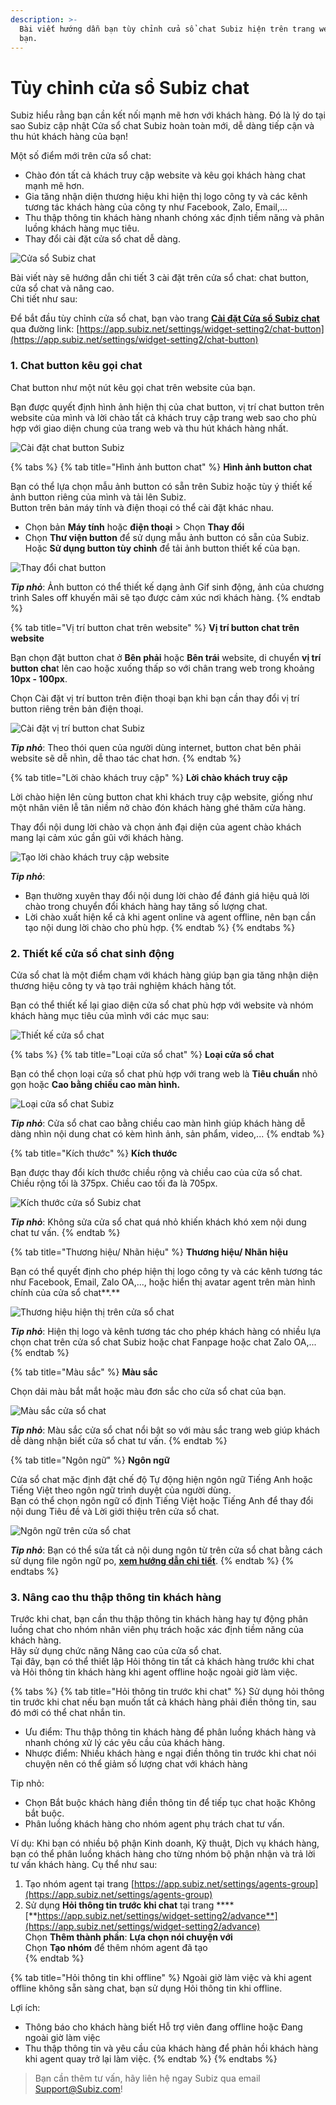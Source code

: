 ```yaml
---
description: >-
  Bài viết hướng dẫn bạn tùy chỉnh cửa sổ chat Subiz hiện trên trang web của
  bạn.
---
```


# Tùy chỉnh cửa sổ Subiz chat

Subiz hiểu rằng bạn cần kết nối mạnh mẽ hơn với khách hàng. Đó là lý do tại sao Subiz cập nhật Cửa sổ chat Subiz hoàn toàn mới, dễ dàng tiếp cận và thu hút khách hàng của bạn!

Một số điểm mới trên cửa sổ chat:

* Chào đón tất cả khách truy cập website và kêu gọi khách hàng chat mạnh mẽ hơn.
* Gia tăng nhận diện thương hiệu khi hiện thị logo công ty và các kênh tương tác khách hàng của công ty như Facebook, Zalo, Email,...
* Thu thập thông tin khách hàng nhanh chóng xác định tiềm năng và phân luồng khách hàng mục tiêu.
* Thay đổi cài đặt cửa sổ chat dễ dàng.

![C&#x1EED;a s&#x1ED5; Subiz chat](../../../../.gitbook/assets/group-426-2.png)

Bài viết này sẽ hướng dẫn chi tiết 3 cài đặt trên cửa sổ chat: chat button, cửa sổ chat và nâng cao.   
Chi tiết như sau:

Để bắt đầu tùy chỉnh cửa sổ chat, bạn vào trang [**Cài đặt Cửa sổ Subiz chat**](https://app.subiz.net/settings/widget-setting2/chat-button) qua đường link: [https://app.subiz.net/settings/widget-setting2/chat-button](https://app.subiz.net/settings/widget-setting2/chat-button)

### 1. Chat button kêu gọi chat 

Chat button như một nút kêu gọi chat trên website của bạn. 

Bạn được quyết định hình ảnh hiện thị của chat button, vị trí chat button trên website của mình và lời chào tất cả khách truy cập trang web sao cho phù hợp với giao diện chung của trang web và thu hút khách hàng nhất.

![C&#xE0;i &#x111;&#x1EB7;t chat button Subiz](../../../../.gitbook/assets/button-chat-1.png)

{% tabs %}
{% tab title="Hình ảnh button chat" %}
**Hình ảnh button chat**

Bạn có thể lựa chọn mẫu ảnh button có sẵn trên Subiz hoặc tùy ý thiết kế ảnh button riêng của mình và tải lên Subiz.  
Button trên bản máy tính và điện thoại có thể cài đặt khác nhau.

* Chọn bản **Máy tính** hoặc **điện thoại** &gt; Chọn **Thay đổi** 
* Chọn **Thư viện button** để sử dụng mẫu ảnh button có sẵn của Subiz. Hoặc **Sử dụng button tùy chỉnh** để tải ảnh button thiết kế của bạn.

![Thay &#x111;&#x1ED5;i chat button](../../../../.gitbook/assets/nut-chat-2%20%281%29.png)

_**Tip nhỏ**_: Ảnh button có thể thiết kế dạng ảnh Gif sinh động, ảnh của chương trình Sales off khuyến mãi sẽ tạo được cảm xúc nơi khách hàng.
{% endtab %}

{% tab title="Vị trí button chat trên website" %}
**Vị trí button chat trên website**

Bạn chọn đặt button chat ở **Bên phải** hoặc **Bên trái** website, di chuyển **vị trí button cha**t lên cao hoặc xuống thấp so với chân trang web trong khoảng **10px - 100px**.

Chọn Cài đặt vị trí button trên điện thoại bạn khi bạn cần thay đổi vị trí button riêng trên bản điện thoại.

![C&#xE0;i &#x111;&#x1EB7;t v&#x1ECB; tr&#xED; button chat Subiz](../../../../.gitbook/assets/vi-tri-button-2.png)

_**Tip nhỏ**_: Theo thói quen của người dùng internet, button chat bên phải website sẽ dễ nhìn, dễ thao tác chat hơn.
{% endtab %}

{% tab title="Lời chào khách truy cập" %}
**Lời chào khách truy cập**

Lời chào hiện lên cùng button chat khi khách truy cập website, giống như một nhân viên lễ tân niềm nở chào đón khách hàng ghé thăm cửa hàng.

Thay đổi nội dung lời chào và chọn ảnh đại diện của agent chào khách mang lại cảm xúc gần gũi với khách hàng.

![T&#x1EA1;o l&#x1EDD;i ch&#xE0;o kh&#xE1;ch truy c&#x1EAD;p website](../../../../.gitbook/assets/loi-chao-2.png)

_**Tip nhỏ**_: 

* Bạn thường xuyên thay đổi nội dung lời chào để đánh giá hiệu quả lời chào trong chuyển đổi khách hàng hay tăng số lượng chat.
* Lời chào xuất hiện kể cả khi agent online và agent offline, nên bạn cần tạo nội dung lời chào cho phù hợp.
{% endtab %}
{% endtabs %}

### 2. Thiết kế cửa sổ chat sinh động

Cửa sổ chat là một điểm chạm với khách hàng giúp bạn gia tăng nhận diện thương hiệu công ty và tạo trải nghiệm khách hàng tốt.

Bạn có thể thiết kế lại giao diện cửa sổ chat phù hợp với website và nhóm khách hàng mục tiêu của mình với các mục sau:

![Thi&#x1EBF;t k&#x1EBF; c&#x1EED;a s&#x1ED5; chat](../../../../.gitbook/assets/widget-2.png)

{% tabs %}
{% tab title="Loại cửa sổ chat" %}
**Loại cửa sổ chat**

Bạn có thể chọn loại cửa sổ chat phù hợp với trang web là **Tiêu chuẩn** nhỏ gọn hoặc **Cao bằng chiều cao màn hình.**

![Lo&#x1EA1;i c&#x1EED;a s&#x1ED5; chat Subiz](../../../../.gitbook/assets/loai-cua-so-chat-2.png)

_**Tip nhỏ**_: Cửa sổ chat cao bằng chiều cao màn hình giúp khách hàng dễ dàng nhìn nội dung chat có kèm hình ảnh, sản phẩm, video,...
{% endtab %}

{% tab title="Kích thước" %}
**Kích thước**

Bạn được thay đổi kích thước chiều rộng và chiều cao của cửa sổ chat. Chiều rộng tối là 375px. Chiều cao tối đa là 705px.

![K&#xED;ch th&#x1B0;&#x1EDB;c c&#x1EED;a s&#x1ED5; Subiz chat](../../../../.gitbook/assets/kich-thuoc-2.png)

_**Tip nhỏ**_: Không sửa cửa sổ chat quá nhỏ khiến khách khó xem nội dung chat tư vấn.
{% endtab %}

{% tab title="Thương hiệu/ Nhãn hiệu" %}
**Thương hiệu/ Nhãn hiệu**

Bạn có thể quyết định cho phép hiện thị logo công ty và các kênh tương tác như Facebook, Email, Zalo OA,..., hoặc hiển thị avatar agent trên màn hình chính của cửa sổ chat**.**

![Th&#x1B0;&#x1A1;ng hi&#x1EC7;u hi&#x1EC7;n th&#x1ECB; tr&#xEA;n c&#x1EED;a s&#x1ED5; chat](../../../../.gitbook/assets/thuong-hieu-2.png)

_**Tip nhỏ**_: Hiện thị logo và kênh tương tác cho phép khách hàng có nhiều lựa chọn chat trên cửa sổ chat Subiz hoặc chat Fanpage hoặc chat Zalo OA,...
{% endtab %}

{% tab title="Màu sắc" %}
**Màu sắc**

Chọn dải màu bắt mắt hoặc màu đơn sắc cho cửa sổ chat của bạn.

![M&#xE0;u s&#x1EAF;c c&#x1EED;a s&#x1ED5; chat](../../../../.gitbook/assets/mau-sac-2%20%281%29.png)

_**Tip nhỏ**_: Màu sắc cửa sổ chat nổi bật so với màu sắc trang web giúp khách dễ dàng nhận biết cửa sổ chat tư vấn.
{% endtab %}

{% tab title="Ngôn ngữ" %}
**Ngôn ngữ**

Cửa sổ chat mặc định đặt chế độ Tự động hiện ngôn ngữ Tiếng Anh hoặc Tiếng Việt theo ngôn ngữ trình duyệt của người dùng.  
Bạn có thể chọn ngôn ngữ cố định Tiếng Việt hoặc Tiếng Anh để thay đổi nội dung Tiêu đề và Lời giới thiệu trên cửa sổ chat.

![Ng&#xF4;n ng&#x1EEF; tr&#xEA;n c&#x1EED;a s&#x1ED5; chat](../../../../.gitbook/assets/ngon-ngu-2.png)

_**Tip nhỏ**_: Bạn có thể sửa tất cả nội dung ngôn từ trên cửa sổ chat bằng cách sử dụng file ngôn ngữ po, [**xem hướng dẫn chi tiết**](https://help.subiz.com/bat-dau-voi-subiz/thiet-lap-moi-truong-tuong-tac/tich-hop-subiz-len-website/cac-ngon-ngu-ho-tro-tren-cua-so-subiz-chat#3-tuy-chinh-noi-dung-cua-so-chat-voi-file-po).
{% endtab %}
{% endtabs %}

### 3. Nâng cao thu thập thông tin khách hàng

Trước khi chat, bạn cần thu thập thông tin khách hàng hay tự động phân luồng chat cho nhóm nhân viên phụ trách hoặc xác định tiềm năng của khách hàng.   
Hãy sử dụng chức năng Nâng cao của cửa sổ chat.  
Tại đây, bạn có thể thiết lập Hỏi thông tin tất cả khách hàng trước khi chat và Hỏi thông tin khách hàng khi agent offline hoặc ngoài giờ làm việc.

{% tabs %}
{% tab title="Hỏi thông tin trước khi chat" %}
Sử dụng hỏi thông tin trước khi chat nếu bạn muốn tất cả khách hàng phải điền thông tin, sau đó mới có thể chat nhắn tin.

* Ưu điểm: Thu thập thông tin khách hàng để phân luồng khách hàng và nhanh chóng xử lý các yêu cầu của khách hàng.
* Nhược điểm: Nhiều khách hàng e ngại điền thông tin trước khi chat nói chuyện nên có thể giảm số lượng chat với khách hàng

Tip nhỏ:

* Chọn Bắt buộc khách hàng điền thông tin để tiếp tục chat hoặc Không bắt buộc.
* Phân luồng khách hàng cho nhóm agent phụ trách chat tư vấn.

Ví dụ: Khi bạn có nhiều bộ phận Kinh doanh, Kỹ thuật, Dịch vụ khách hàng, bạn có thể phân luồng khách hàng cho từng nhóm bộ phận nhận và trả lời tư vấn khách hàng. Cụ thể như sau:   
1. Tạo nhóm agent tại trang [https://app.subiz.net/settings/agents-group](https://app.subiz.net/settings/agents-group)  
2. Sử dụng **Hỏi thông tin trước khi chat** tại trang ****[**https://app.subiz.net/settings/widget-setting2/advance**](https://app.subiz.net/settings/widget-setting2/advance)  
Chọn **Thêm thành phần**: **Lựa chọn nói chuyện với**  
Chọn **Tạo nhóm** để thêm nhóm agent đã tạo  
{% endtab %}

{% tab title="Hỏi thông tin khi offline" %}
Ngoài giờ làm việc và khi agent offline không sẵn sàng chat, bạn sử dụng Hỏi thông tin khi offline.

Lợi ích: 

* Thông báo cho khách hàng biết Hỗ trợ viên đang offline hoặc Đang ngoài giờ làm việc
* Thu thập thông tin và yêu cầu của khách hàng để phản hồi khách hàng khi agent quay trở lại làm việc.
{% endtab %}
{% endtabs %}

> Bạn cần thêm tư vấn, hãy liên hệ ngay Subiz qua email Support@Subiz.com!



